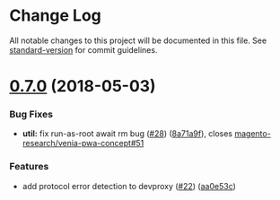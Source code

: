 # Change Log

All notable changes to this project will be documented in this file. See [standard-version](https://github.com/conventional-changelog/standard-version) for commit guidelines.

<a name="0.7.0"></a>
# [0.7.0](https://github.com/magento-research/pwa-buildpack/compare/v0.6.0...v0.7.0) (2018-05-03)


### Bug Fixes

* **util:** fix run-as-root await rm bug ([#28](https://github.com/magento-research/pwa-buildpack/issues/28)) ([8a71a9f](https://github.com/magento-research/pwa-buildpack/commit/8a71a9f)), closes [magento-research/venia-pwa-concept#51](https://github.com/magento-research/venia-pwa-concept/issues/51)


### Features

* add protocol error detection to devproxy ([#22](https://github.com/magento-research/pwa-buildpack/issues/22)) ([aa0e53c](https://github.com/magento-research/pwa-buildpack/commit/aa0e53c))
